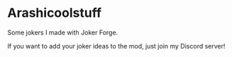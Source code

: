 # Arashicoolstuff

Some jokers I made with Joker Forge.

If you want to add your joker ideas to the mod, just join my Discord server!